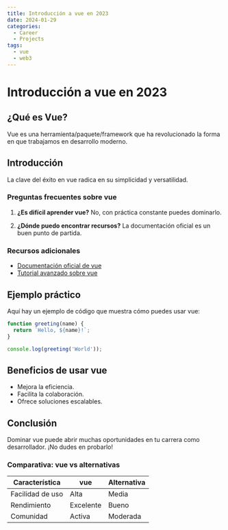 ```yaml
---
title: Introducción a vue en 2023
date: 2024-01-29
categories: 
  - Career
  - Projects
tags:
  - vue
  - web3
---
```


# Introducción a vue en 2023

## ¿Qué es Vue?

Vue es una herramienta/paquete/framework que ha revolucionado la forma en que trabajamos en desarrollo moderno.

## Introducción

La clave del éxito en vue radica en su simplicidad y versatilidad.

### Preguntas frecuentes sobre vue

1. **¿Es difícil aprender vue?**
   No, con práctica constante puedes dominarlo.

2. **¿Dónde puedo encontrar recursos?**
   La documentación oficial es un buen punto de partida.

### Recursos adicionales

- [Documentación oficial de vue](https://example.com)
- [Tutorial avanzado sobre vue](https://example.com/tutorial)

## Ejemplo práctico

Aquí hay un ejemplo de código que muestra cómo puedes usar vue:

```javascript
function greeting(name) {
  return `Hello, ${name}!`;
}

console.log(greeting('World'));
```

## Beneficios de usar vue

- Mejora la eficiencia.
- Facilita la colaboración.
- Ofrece soluciones escalables.

## Conclusión

Dominar vue puede abrir muchas oportunidades en tu carrera como desarrollador. ¡No dudes en probarlo!

### Comparativa: vue vs alternativas

| Característica | vue | Alternativa |
|---------------|-------------|------------|
| Facilidad de uso | Alta | Media |
| Rendimiento | Excelente | Bueno |
| Comunidad | Activa | Moderada |